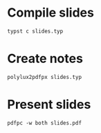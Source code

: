# Compile slides
`typst c slides.typ`

# Create notes
`polylux2pdfpx slides.typ`

# Present slides
`pdfpc -w both slides.pdf`


